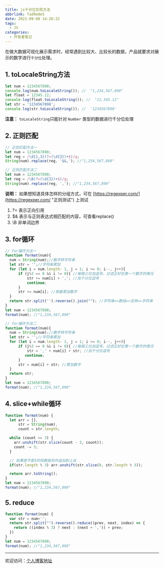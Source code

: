 ```yaml
---
title: js千分位实现方法
abbrlink: fad9e8e5
date: 2021-09-08 14:28:22
tags:
  - JS
categories:
  - 开发者笔记
---
```


在做大数据可视化展示需求时，经常遇到比较大、比较长的数据，产品就要求对展示的数字进行`千分位`处理。

<!-- more -->

## 1. toLocaleString方法

```javascript
let num = 1234567890;
console.log(num.toLocaleString()); //  "1,234,567,890" 
let float = 12345.12;
console.log(float.toLocaleString()); //  "12,345.12" 
let str = '1234567890';
console.log(str.toLocaleString()); //  '1234567890'
```

**注意：** `toLocaleString`只能针对 `Number` 类型的数据进行千分位处理

## 2. 正则匹配

```javascript
// 正则匹配方法一
let num = 1234567890;
let reg = /\d{1,3}(?=(\d{3})+$)/g;   
String(num).replace(reg, '$&,'); //"1,234,567,890"

// 正则匹配方法二
let num = 1234567890;
let reg = /\B(?=(\d{3})+$)/g;   
String(num).replace(reg, ','); //"1,234,567,890"

```

**说明：** 如果想知道具体怎样的分组方式，可在 [https://regexper.com/](https://regexper.com/ "正则测试") 上测试
1. ?= 表示正向引用
2. $& 表示与正则表达式相匹配的内容，可查看replace()
3. \B 非单词边界

## 3. for循环

```javascript
// for循环方法一
function format(num){  
  num = String(num);//数字转字符串  
  let str = '';//字符串累加  
  for (let i = num.length- 1, j = 1; i >= 0; i--, j++){  
      if (j%3 == 0 && i != 0){ //每隔三位加逗号，过滤正好在第一个数字的情况  
          str += num[i] + ','; //加千分位逗号  
          continue;  
      }  
      str += num[i]; //倒着累加数字
  }  
  return str.split('').reverse().join(""); //字符串=>数组=>反转=>字符串  
} 
let num = 1234567890;
format(num); //"1,234,567,890"

// for循环方法二
function format(num){  
  num = String(num);//数字转字符串
  let str = '';//字符串累加
  for (let i = num.length- 1, j = 1; i >= 0; i--, j++){  
      if (j%3 == 0 && i != 0){ //每隔三位加逗号，过滤正好在第一个数字的情况
          str = ',' + num[i] + str; //加千分位逗号
		 continue; 
      }  
      str = num[i] + str; //累加数字
  }  
  return str;
}
let num = 1234567890; 
format(num); //"1,234,567,890"
```

## 4. slice+while循环

```javascript
function format(num) {
  let arr = [],
      str = String(num),
      count = str.length;

  while (count >= 3) {
    arr.unshift(str.slice(count - 3, count));
    count -= 3;
  }

  // 如果是不是3的倍数就另外追加到上去
  if(str.length % 3) arr.unshift(str.slice(0, str.length % 3));

  return arr.toString();
}
let num = 1234567890; 
format(num); //"1,234,567,890"
```

## 5. reduce

```javascript
function format(num) {
  var str = num+'';
  return str.split("").reverse().reduce((prev, next, index) => {
    return ((index % 3) ? next : (next + ',')) + prev;
  })
}
let num = 1234567890; 
format(num); //"1,234,567,890"
```

---

欢迎访问：[个人博客地址](//tiven.cn/p/fad9e8e5/ "天問博客")